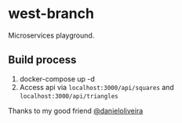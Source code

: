 # west-branch

Microservices playground.

## Build process

1. docker-compose up -d
2. Access api via `localhost:3000/api/squares` and `localhost:3000/api/triangles`

Thanks to my good friend [@danieloliveira](https://github.com/danieloliveira079)
